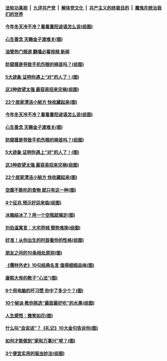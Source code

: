 ####  [法轮功真相](../../../../basic/blob/master/README.md?t=10042131) &nbsp;|&nbsp; [九评共产党](../../../../9ping.md/blob/master/README.md?t=10042131) &nbsp;|&nbsp; [解体党文化](../../../../jtdwh.md/blob/master/README.md?t=10042131)  &nbsp;|&nbsp; [共产主义的终极目的](../../../../gczydzjmd.md/blob/master/README.md?t=10042131) &nbsp;|&nbsp; [魔鬼在统治我们的世界](../../../../mgztzwmdsj.md/blob/master/README.md?t=10042131) 

#### [今年冬天冷不冷？看看重阳谚语怎么说(组图)](../pages/p8/1018234.md?t=10042131) 

#### [心生善念 天赐金子渡难关(图)](../pages/p8/1018166.md?t=10042131) 

#### [油管热门频道 翻墙必看视频 新闻](http://209.250.226.216:81/youtube.html?10042131)

#### [防窥膜是导致手机伤眼的祸首吗？(组图)](../pages/p8/1018133.md?t=10042131) 

#### [5大迹象 证明你遇上“对”的人了！(图)](../pages/p8/1018158.md?t=10042131) 

#### [这3种欲望太强 最容易招来灾祸(组图)](../pages/p8/1017680.md?t=10042131) 

#### [22个居家清洁小秘方 快收藏起来(图)](../pages/p8/1018078.md?t=10042131) 

#### [今年冬天冷不冷？看看重阳谚语怎么说(组图)](../pages/p8/1018234.md?t=10042131) 

#### [心生善念 天赐金子渡难关(图)](../pages/p8/1018166.md?t=10042131) 

#### [防窥膜是导致手机伤眼的祸首吗？(组图)](../pages/p8/1018133.md?t=10042131) 

#### [5大迹象 证明你遇上“对”的人了！(图)](../pages/p8/1018158.md?t=10042131) 

#### [这3种欲望太强 最容易招来灾祸(组图)](../pages/p8/1017680.md?t=10042131) 

#### [22个居家清洁小秘方 快收藏起来(图)](../pages/p8/1018078.md?t=10042131) 

#### [空腹不能吃的食物 就只有这一种(图)](../pages/p8/1017683.md?t=10042131) 

#### [4个征兆 预示好运来临(组图)](../pages/p8/1018058.md?t=10042131) 

#### [冰箱结冰了？用一个空瓶就搞定(图)](../pages/p8/1018076.md?t=10042131) 

#### [刘伯温寓言：大宅将倾 颓势难挽(组图)](../pages/p8/1017983.md?t=10042131) 

#### [好准！从你出生的时辰看你的性格(组图)](../pages/p8/1018033.md?t=10042131) 

#### [朋友之间的10条相处原则(图)](../pages/p8/1017977.md?t=10042131) 

#### [《儒林外史》10句经典名言 值得细细品味(图)](../pages/p8/1017946.md?t=10042131) 

#### [康熙大帝的教子“心法”(图)](../pages/p8/1017792.md?t=10042131) 

#### [9个用电脑的坏习惯 你中了多少个？(图)](../pages/p8/1017890.md?t=10042131) 

#### [10个秘诀 教你挑选“最甜最好吃”的水果(组图)](../pages/p8/1017849.md?t=10042131) 

#### [人生感悟：微笑如花(图)](../pages/p8/1017793.md?t=10042131) 

#### [什么叫“会说话”？《礼记》10大金句告诉你(图)](../pages/p8/1017817.md?t=10042131) 

#### [如何才能做到“家和万事兴”呢？(图)](../pages/p8/1017784.md?t=10042131) 

#### [3个便宜实用的驱虫妙法(组图)](../pages/p8/1017741.md?t=10042131) 

<img src='http://gfw-breaker.win/goodnews/indexes/p8.md' width='0px' height='0px'/>
